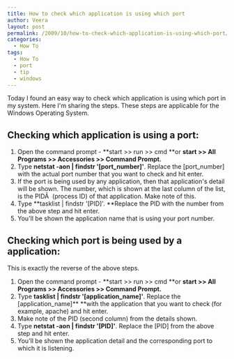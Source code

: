 ```yaml
---
title: How to check which application is using which port
author: Veera
layout: post
permalink: /2009/10/how-to-check-which-application-is-using-which-port/
categories:
  - How To
tags:
  - How To
  - port
  - tip
  - windows
---
```


Today I found an easy way to check which application is using which port in my system. Here I'm sharing the steps. These steps are applicable for the Windows Operating System.

## Checking which application is using a port:

1.  Open the command prompt - **start >> run >> cmd **or **start >> All Programs >> Accessories >> Command Prompt.**
2.  Type **netstat -aon | findstr '[port_number]'**. Replace the [port_number] with the actual port number that you want to check and hit enter.
3.  If the port is being used by any application, then that application's detail will be shown. The number, which is shown at the last column of the list, is the PIDÂ  (process ID) of that application. Make note of this.
4.  Type **tasklist | findstr '[PID]'. **Replace the PID with the number from the above step and hit enter.
5.  You'll be shown the application name that is using your port number.

## Checking which port is being used by a application:

This is exactly the reverse of the above steps.

1.  Open the command prompt - **start >> run >> cmd **or **start >> All Programs >> Accessories >> Command Prompt.**
2.  Type **tasklist | findstr '[application_name]'**. Replace the [application_name]** **with the application that you want to check (for example, apache) and hit enter.
3.  Make note of the PID (second column) from the details shown.
4.  Type **netstat -aon | findstr '[PID]'**. Replace the [PID] from the above step and hit enter.
5.  You'll be shown the application detail and the corresponding port to which it is listening.